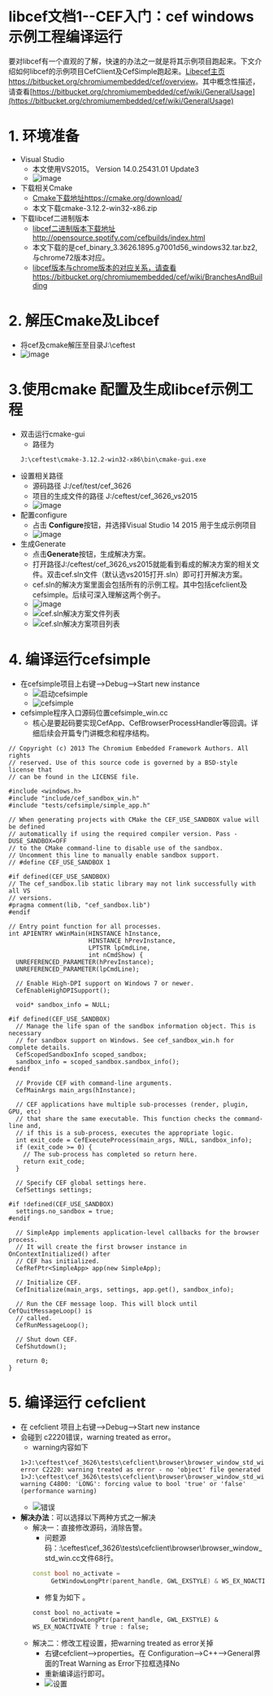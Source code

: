 # libcef文档1--CEF入门：cef windows 示例工程编译运行
要对libcef有一个直观的了解，快速的办法之一就是将其示例项目跑起来。下文介绍如何libcef的示例项目CefClient及CefSimple跑起来。[Libecef主页https://bitbucket.org/chromiumembedded/cef/overview](https://bitbucket.org/chromiumembedded/cef/overview)。其中概念性描述，请查看[https://bitbucket.org/chromiumembedded/cef/wiki/GeneralUsage](https://bitbucket.org/chromiumembedded/cef/wiki/GeneralUsage)
# 1. 环境准备
- Visual Studio
   - 本文使用VS2015。  Version 14.0.25431.01 Update3
   - ![image](https://note.youdao.com/yws/api/personal/file/D66FC253BACD49ED989B55F34DB6D894?method=download&shareKey=108911bf87a5a47a7170b55c5cd43622)
- 下载相关Cmake
   - [Cmake下载地址https://cmake.org/download/](https://cmake.org/download/)
   - 本文下载cmake-3.12.2-win32-x86.zip
- 下载libcef二进制版本
   - [libcef二进制版本下载地址http://opensource.spotify.com/cefbuilds/index.html](http://opensource.spotify.com/cefbuilds/index.html)
   - 本文下载的是cef_binary_3.3626.1895.g7001d56_windows32.tar.bz2, 与chrome72版本对应。
   - [libcef版本与chrome版本的对应关系，请查看https://bitbucket.org/chromiumembedded/cef/wiki/BranchesAndBuilding](https://bitbucket.org/chromiumembedded/cef/wiki/BranchesAndBuilding)
# 2. 解压Cmake及Libcef
  - 将cef及cmake解压至目录J:\ceftest
  - ![image](https://note.youdao.com/yws/api/personal/file/B2FD176B94584A50BB18414C132986DA?method=download&shareKey=b997c4a1c7e7a4ef5efee5991b6789f1)
# 3.使用cmake  配置及生成libcef示例工程
  -  双击运行cmake-gui
      -  路径为
      ```
      J:\ceftest\cmake-3.12.2-win32-x86\bin\cmake-gui.exe
      ```
  - 设置相关路径
      - 源码路径     J:/cef/test/cef_3626
      - 项目的生成文件的路径  J:/ceftest/cef_3626_vs2015
      - ![image](https://note.youdao.com/yws/api/personal/file/957DB6943E19429596195557790948B3?method=download&shareKey=7aa88f91f547725df1ac6efb457a6f80)
  - 配置configure
      - 占击 **Configure**按钮，并选择Visual Studio 14 2015 用于生成示例项目
      - ![image](https://note.youdao.com/yws/api/personal/file/F5117247D8824F81B6AFDCB77B2AC056?method=download&shareKey=7dfc9fc313020b5cd0b7694acfc0cc36)
  - 生成Generate
     - 点击**Generate**按钮，生成解决方案。
     - 打开路径J:/ceftest/cef_3626_vs2015就能看到看成的解决方案的相关文件。双击cef.sln文件（默认选vs2015打开.sln）即可打开解决方案。
     - cef.sln的解决方案里面会包括所有的示例工程。其中包括cefclient及cefsimple。后续可深入理解这两个例子。
     - ![image](https://note.youdao.com/yws/api/personal/file/4575AF2D8CC14EB19BAD2214F9A2205A?method=download&shareKey=93e2356745d5230853b54b4b47e8400d)
     - ![cef.sln解决方案文件列表](https://note.youdao.com/yws/api/personal/file/36F9B931E1834F35AF54CCC96CF892F5?method=download&shareKey=f554e8c3a3bee92e8a00d176c0d4dde7 "cef.sln解决方案文件列表")
     - ![cef.sln解决方案项目列表](https://note.youdao.com/yws/api/personal/file/1DB7FB5C5C89420F8728078A85D97968?method=download&shareKey=2f1d6a5486818f50ae4211df3357a982 "cef.sln解决方案项目列表")
# 4. 编译运行cefsimple
  - 在cefsimple项目上右键-->Debug-->Start new instance
      - ![启动cefsimple](https://note.youdao.com/yws/api/personal/file/258F2F5F4D5E432E8F7DB75CA113C6D9?method=download&shareKey=767257fc876459ef63c799372642c87a "启动cefsimple")
      - ![cefsimple](https://note.youdao.com/yws/api/personal/file/A0E26D99105848189F3103650F533360?method=download&shareKey=e75b3af5058452cae802b151d948586b "cefsimple")
  - cefsimple程序入口源码位置cefsimple_win.cc
     - 核心是要起码要实现CefApp、CefBrowserProcessHandler等回调。详细后续会开篇专门讲概念和程序结构。
  ```
  // Copyright (c) 2013 The Chromium Embedded Framework Authors. All rights
  // reserved. Use of this source code is governed by a BSD-style license that
  // can be found in the LICENSE file.
  
  #include <windows.h>
  #include "include/cef_sandbox_win.h"
  #include "tests/cefsimple/simple_app.h"
  
  // When generating projects with CMake the CEF_USE_SANDBOX value will be defined
  // automatically if using the required compiler version. Pass -DUSE_SANDBOX=OFF
  // to the CMake command-line to disable use of the sandbox.
  // Uncomment this line to manually enable sandbox support.
  // #define CEF_USE_SANDBOX 1
  
  #if defined(CEF_USE_SANDBOX)
  // The cef_sandbox.lib static library may not link successfully with all VS
  // versions.
  #pragma comment(lib, "cef_sandbox.lib")
  #endif
  
  // Entry point function for all processes.
  int APIENTRY wWinMain(HINSTANCE hInstance,
                        HINSTANCE hPrevInstance,
                        LPTSTR lpCmdLine,
                        int nCmdShow) {
    UNREFERENCED_PARAMETER(hPrevInstance);
    UNREFERENCED_PARAMETER(lpCmdLine);
  
    // Enable High-DPI support on Windows 7 or newer.
    CefEnableHighDPISupport();
  
    void* sandbox_info = NULL;
  
  #if defined(CEF_USE_SANDBOX)
    // Manage the life span of the sandbox information object. This is necessary
    // for sandbox support on Windows. See cef_sandbox_win.h for complete details.
    CefScopedSandboxInfo scoped_sandbox;
    sandbox_info = scoped_sandbox.sandbox_info();
  #endif
  
    // Provide CEF with command-line arguments.
    CefMainArgs main_args(hInstance);
  
    // CEF applications have multiple sub-processes (render, plugin, GPU, etc)
    // that share the same executable. This function checks the command-line and,
    // if this is a sub-process, executes the appropriate logic.
    int exit_code = CefExecuteProcess(main_args, NULL, sandbox_info);
    if (exit_code >= 0) {
      // The sub-process has completed so return here.
      return exit_code;
    }
  
    // Specify CEF global settings here.
    CefSettings settings;
  
  #if !defined(CEF_USE_SANDBOX)
    settings.no_sandbox = true;
  #endif
  
    // SimpleApp implements application-level callbacks for the browser process.
    // It will create the first browser instance in OnContextInitialized() after
    // CEF has initialized.
    CefRefPtr<SimpleApp> app(new SimpleApp);
  
    // Initialize CEF.
    CefInitialize(main_args, settings, app.get(), sandbox_info);
  
    // Run the CEF message loop. This will block until CefQuitMessageLoop() is
    // called.
    CefRunMessageLoop();
  
    // Shut down CEF.
    CefShutdown();
  
    return 0;
  }

  ```
# 5. 编译运行 cefclient
  - 在 cefclient 项目上右键-->Debug-->Start new instance
  - 会碰到 c2220错误，warning treated as error。
     - warning内容如下
     ```
     1>J:\ceftest\cef_3626\tests\cefclient\browser\browser_window_std_win.cc(68): error C2220: warning treated as error - no 'object' file generated
     1>J:\ceftest\cef_3626\tests\cefclient\browser\browser_window_std_win.cc(68): warning C4800: 'LONG': forcing value to bool 'true' or 'false' (performance warning)
     ```
     - ![错误](https://note.youdao.com/yws/api/personal/file/74012070421940CAAEE506A8BAFB440F?method=download&shareKey=c1013e0c208a7a276be7b410a96b435a)
  - **解决办法**：可以选择以下两种方式之一解决
     - 解决一：直接修改源码，消除告警。
        - 问题源码：:\ceftest\cef_3626\tests\cefclient\browser\browser_window_std_win.cc文件68行。
        ```C++
        const bool no_activate =
             GetWindowLongPtr(parent_handle, GWL_EXSTYLE) & WS_EX_NOACTIVATE;
        ```
        - 修复为如下 。
        ```
        const bool no_activate =
             GetWindowLongPtr(parent_handle, GWL_EXSTYLE) & WS_EX_NOACTIVATE ? true : false;
        ```
     - 解决二：修改工程设置，把warning treated as error关掉
        - 右键cefclient-->properties。在 Configuration-->C++-->General界面的Treat Warning as Error下拉框选择No
        - 重新编译运行即可。
        - ![设置](https://note.youdao.com/yws/api/personal/file/5E53FB46431C4CEE84BAAFC8888F6B03?method=download&shareKey=0cdcc4d740c7227d837f288f5b1e6403)
     